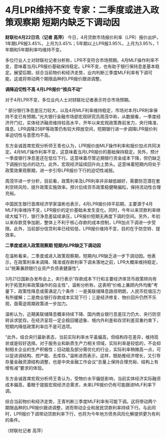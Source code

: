 # 4月LPR维持不变 专家：二季度或进入政策观察期 短期内缺乏下调动因

**财联社4月22日讯（记者 高萍）**
今日，4月贷款市场报价利率（LPR）报价出炉，1年期LPR报3.45%，上月为3.45%；5年期以上LPR报3.95%，上月为3.95%，1年期和5年期利率均维持不变。

多位行业人士对财联社记者分析称，LPR不变符合市场预期。4月MLF操作利率不变，意味着当月LPR报价基础保持稳定。LPR不变，也有助于银行保持息差基本稳定。展望后期，综合当前物价和经济走势，业内判断三季度MLF利率有下调可能，这或将带动两个期限品种的LPR报价跟进调整。

**调降迫切性不高 4月LPR报价“按兵不动”**

对于4月LPR不变，多位业内人士对财联社记者表示符合市场预期。

“
部分银行净息差压力较大，以及4月MLF利率维持稳定，市场对本月LPR利率保持不变已有预期。”光大银行金融市场部宏观研究员周茂华称，从数据看，一季度经济开门红，实体经济融资维持较高水平，开年以来宏观政策靠前发力，央行降准、降息、LPR调降25BP等政策仍有较大释放空间，短期银行进一步调降LPR报价利率迫切性与意愿均不高。

东方金诚首席宏观分析师王青也认为，LPR报价由MLF操作利率和报价加点共同决定。4月MLF操作利率不变，这意味着当月LPR报价的基础保持稳定。另外，预计一季度银行净息差还在低位下行。这意味着尽管近期银行资金成本下降，但仍缺乏下调报价加点的动力。此外，宏观经济延续回升向上势头。这意味着短期内将处于政策效果观察期，进一步引导LPR报价下行的迫切性减弱。

周茂华进一步分析，目前看，政策利率及LPR利率并非越低越好，需要防范潜在套利空转风险，提升政策实施效率。预计后续货币政策稳健略偏松，保持流动性合理充裕。

中国民生银行首席经济学家温彬也表示，4月LPR报价持平前期，主要源于4月MLF利率维持不变，LPR报价的定价基础未发生变化。同时，今年以来贷款利率继续大幅下行，银行净息差延续承压，LPR报价短期无再度下调的空间。另外，年初以来存款竞争加剧，整体上不利于核心存款的成本控制，LPR加点下调进一步受限。此外，当前部分信贷利率已经较低，LPR报价维持不变，目的在于防空转、提效率。

**二季度或进入政策观察期 短期内LPR缺乏下调动因**

在温彬看来，二季度或进入政策观察期，短期内LPR缺乏进一步下调动因。他表示，在政策利率未调降、降准或存款利率下调未落地之前，LPR大概率维持稳定，以“统筹兼顾银行业资产负债表健康性”。

3月21日国新办发布会上，央行表示“存款成本下行和主要经济体货币政策转向有利于拓宽利率政策操作的自主性”，温彬分析称，这表明“价格上兼顾内外均衡”考量下，政策性降息或需满足几个条件：一是美联储降息路径明朗，人民币贬值压力有所缓解；二是商业银行存款成本实现下行；三是经济修复、物价回升仍然不乐观，亟需逆周期政策进一步加力。

温彬认为，近期美联储降息概率持续下降、国内商业银行息差压力仍大、央行防空转诉求犹存。在经济呈现一定企稳回暖迹象、境内外利差和存贷利差双重约束下，短期内降低政策利率应不是可选项。

“此外，结合央行最新表态，当前实际利率水平虽偏高，但结构存在差异，维持现状或是较好选择。对于服务业和新质生产力相关领域，实际利率是较低的，不会抑制相关企业的生产积极性；旧动能及部分需优化的行业，实际利率稍微高一点，可以促进调结构、控产能、去库存。”温彬进而表示，这样，既助推经济增长，又引导存量金融资源结构调整，也是中央金融工作会议“总量上保持合理充裕、结构上有增有减”要求的体现。

东方金诚首席宏观分析师王青认为，受物价水平偏低影响，当前实体经济实际融资成本偏高，着眼于提振宏观经济总需求，未来LPR报价仍有可能跟进MLF利率下调。

综合当前物价和经济走势，王青判断三季度MLF利率有可能下调。这将带动两个期限品种的LPR报价跟进调整，进而带动企业和居民贷款利率持续下行。与此同时，LPR报价下调带动贷款利率下行，也将为今年地方债务风险化解提供更为有利的条件。

（财联社记者 高萍）

